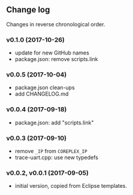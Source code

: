 ## Change log

Changes in reverse chronological order.

### v0.1.0 (2017-10-26)

* update for new GitHub names
* package.json: remove scripts.link

### v0.0.5 (2017-10-04)

* package.json clean-ups
* add CHANGELOG.md

### v0.0.4 (2017-09-18)

* package.json: add "scripts.link"

### v0.0.3 (2017-09-10)

* remove `_IP` from `COREPLEX_IP`
* trace-uart.cpp: use new typedefs


### v0.0.2, v0.0.1 (2017-09-05)

* initial version, copied from Eclipse templates.

